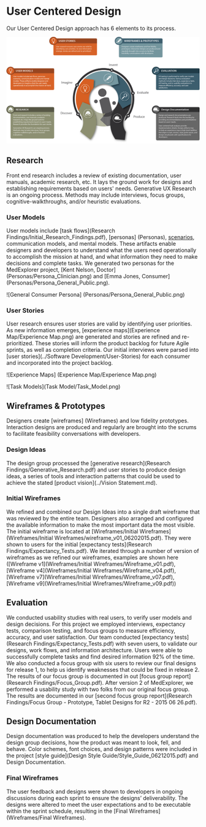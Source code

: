 # User Centered Design

Our User Centered Design approach has 6 elements to its process.

![User Centered Design](../../docs/Diagrams/User_Centered_Design_Process.png)

## Research

Front end research includes a review of existing documentation, user manuals, academic research, etc. It lays the ground work for designs and establishing requirements based on users' needs. Generative UX Research is an ongoing process. Methods may include interviews, focus groups, cognitive-walkthroughs, and/or heuristic evaluations.

### User Models

User models include [task flows](Research Findings/Initial_Research_Findings.pdf), [personas] (Personas), [scenarios](Scenarios), communication models, and mental models. These artifacts enable designers and developers to understand what the users need operationally to accomplish the mission at hand, and what information they need to make decisions and complete tasks. We generated two personas for the MedExplorer project, [Kent Nelson, Doctor] (Personas/Persona_Clinician.png) and [Emma Jones, Consumer] (Personas/Persona_General_Public.png).

![General Consumer Persona] (Personas/Persona_General_Public.png)

### User Stories

User research ensures user stories are valid by identifying user priorities. As new information emerges, [experience maps](Experience Map/Experience Map.png) are generated and stories are refined and re-prioritized. These stories will inform the product backlog for future Agile sprints, as well as completion criteria. Our initial interviews were parsed into [user stories](../Software Development/User-Stories) for each consumer and incorporated into the project backlog.

![Experience Maps] (Experience Map/Experience Map.png)

![Task Models](Task Model/Task_Model.png)

## Wireframes & Prototypes

Designers create [wireframes] (Wireframes) and low fidelity prototypes. Interaction designs are produced and regularly are brought into the scrums to facilitate feasibility conversations with developers.

### Design Ideas

The design group processed the [generative research](Research Findings/Generative_Research.pdf) and user stories to produce design ideas, a series of tools and interaction patterns that could be used to achieve the stated [product vision](../Vision Statement.md).

### Initial Wireframes

We refined and combined our Design Ideas into a single draft wireframe that was reviewed by the entire team. Designers also arranged and configured the available information to make the most important data the most visible.  The initial wireframe is located at [Wireframes/Initial Wireframes] (Wireframes/Initial Wireframes/wireframe_v01_06202015.pdf). They were shown to users for the initial [expectancy tests](Research Findings/Expectancy_Tests.pdf).  We iterated through a number of version of wireframes as we refined our wireframes, examples are shown here ([Wireframe v1](Wireframes/Initial Wireframes/Wireframe_v01.pdf), [Wireframe v4](Wireframes/Initial Wireframes/Wireframe_v04.pdf), [Wireframe v7](Wireframes/Initial Wireframes/Wireframe_v07.pdf), [Wireframe v9](Wireframes/Initial Wireframes/Wireframe_v09.pdf))

## Evaluation

We conducted usability studies with real users, to verify user models and design decisions. For this project we employed interviews, expectancy tests, comparison testing, and focus groups to measure efficiency, accuracy, and user satisfaction. Our team conducted [expectancy tests](Research Findings/Expectancy_Tests.pdf) with seven users, to validate our designs, work flows, and information architecture.  Users were able to successfully complete tasks and find desired information 92% of the time.  We also conducted a focus group with six users to review our final designs for release 1, to help us identify weaknesses that could be fixed in release 2. The results of our focus group is documented in out [focus group report](Research Findings/Focus_Group.pdf). After version 2 of MedExplorer, we performed a usability study with two folks from our original focus group. The results are documented in our [second focus group report](Research Findings/Focus Group - Prototype, Tablet Designs for R2 - 2015 06 26.pdf).

## Design Documentation

Design documentation was produced to help the developers understand the design group decisions, how the product was meant to look, fell, and behave.  Color schemes, font choices, and design patterns were included in the project [style guide](Design Style Guide/Style_Guide_06212015.pdf) and Design Documentation.

### Final Wireframes

The user feedback and designs were shown to developers in ongoing discussions during each sprint to ensure the designs’ deliverability.  The designs were altered to meet the user expectations and to be executable within the sprint schedule, resulting in the [Final Wireframes](Wireframes/Final Wireframes).


